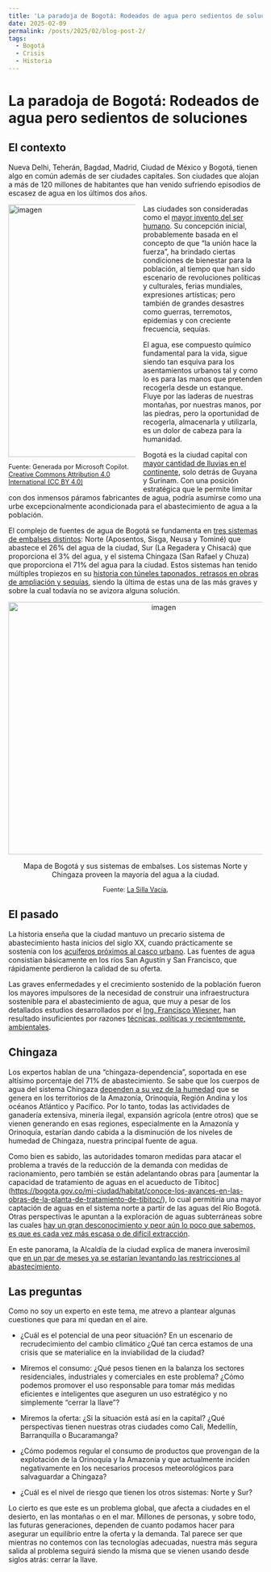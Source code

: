```yaml
---
title: 'La paradoja de Bogotá: Rodeados de agua pero sedientos de soluciones'
date: 2025-02-09
permalink: /posts/2025/02/blog-post-2/
tags:
  - Bogotá
  - Crisis
  - Historia
---
```


# La paradoja de Bogotá: Rodeados de agua pero sedientos de soluciones

## El contexto

Nueva Delhi, Teherán, Bagdad, Madrid, Ciudad de México
y Bogotá, tienen algo en común además de ser ciudades capitales. Son
ciudades que alojan a más de 120 millones de habitantes que han venido sufriendo 
episodios de escasez de agua en los últimos dos años.

<div style="float: left; margin-right: 15px; max-width:50%">
    <img src="https://github.com/user-attachments/assets/2c2f5188-4ba5-44ed-b337-401eecc9e3e1" alt="imagen" width="600" height="500" class="center">
    <p style="font-size: 0.9em;">Fuente: 
    Generada por Microsoft Copilot. 
    <a href="https://creativecommons.org/licenses/by/4.0/" target="_blank">Creative Commons Attribution 4.0 International (CC BY 4.0)</a>
    </p>
</div>

Las ciudades son consideradas como el [mayor invento del ser
humano](https://elpais.com/elpais/2019/11/14/planeta_futuro/1573752984_342598.html).
Su concepción inicial, probablemente basada en el concepto de que “la
unión hace la fuerza”, ha brindado ciertas condiciones de bienestar para
la población, al tiempo que han sido escenario de revoluciones políticas
y culturales, ferias mundiales, expresiones artísticas; pero también de
grandes desastres como guerras, terremotos, epidemias y con creciente
frecuencia, sequías.

El agua, ese compuesto químico fundamental para la vida, sigue siendo tan
esquiva para los asentamientos urbanos tal y como lo es para las manos
que pretenden recogerla desde un estanque. Fluye por las laderas de
nuestras montañas, por nuestras manos, por las piedras, pero la
oportunidad de recogerla, almacenarla y utilizarla, es un 
dolor de cabeza para la humanidad.

Bogotá es la ciudad capital con [mayor cantidad de lluvias en el
continente](https://www.elespectador.com/bogota/bogota-una-ciudad-con-origen-acuatico-y-una-historia-de-escasez/),
solo detrás de Guyana y Surinam. Con una posición estratégica que le
permite limitar con dos inmensos páramos fabricantes de agua, podría
asumirse como una urbe excepcionalmente acondicionada para el
abastecimiento de agua a la población.

El complejo de fuentes de agua de Bogotá se fundamenta en [tres sistemas de
embalses
distintos](https://www.lasillavacia.com/podcasts/huevos-revueltos-con-politica/la-crisis-por-el-agua-en-bogota/):
Norte (Aposentos, Sisga, Neusa y Tominé) que abastece el 26% del agua de
la ciudad, Sur (La Regadera y Chisacá) que proporciona el 3% del agua, y
el sistema Chingaza (San Rafael y Chuza) que proporciona el 71% del agua
para la ciudad. Estos sistemas han tenido múltiples tropiezos en su
[historia con túneles taponados, retrasos en obras de ampliación y
sequías](https://www.elespectador.com/bogota/escasez-de-agua-en-bogota-como-llegamos-a-este-punto/),
siendo la última de estas una de las más graves y sobre la cual todavía
no se avizora alguna solución.

<div style="text-align: center;">
    <img src="https://i0.wp.com/www.lasillavacia.com/wp-content/uploads/2024/04/embalses-bogota-acueducto-1-1.jpg" alt="imagen" width="600" height="500" class="center">
    <p>Mapa de Bogotá y sus sistemas de embalses. Los sistemas Norte y Chingaza proveen la mayoría del agua a la ciudad. </p>
    <p style="font-size: 0.9em;">Fuente: 
        <a href="https://www.lasillavacia.com/silla-nacional/bogota/el-mapa-del-agua-en-bogota" target="_blank">La Silla Vacía</a>, 
    </p>
</div>

## El pasado 

La historia enseña que la ciudad mantuvo un precario
sistema de abastecimiento hasta inicios del siglo XX, cuando
prácticamente se sostenía con los [acuíferos próximos al casco
urbano](https://www.elespectador.com/bogota/si-no-habia-racionamiento-de-agua-en-bogota-estos-eran-los-planes-en-la-ciudad-noticias-hoy/).
Las fuentes de agua consistían básicamente en los ríos San Agustín y San
Francisco, que rápidamente perdieron la calidad de su oferta. 

Las graves enfermedades y el crecimiento sostenido de la población
fueron los mayores impulsores de la necesidad de construir una
infraestructura sostenible para el abastecimiento de agua, que muy a
pesar de los detallados estudios desarrollados por el [Ing. Francisco
Wiesner](https://es.wikipedia.org/wiki/Francisco_Wiesner_Rozo), han
resultado insuficientes por razones [técnicas, políticas y
recientemente,
ambientales](https://www.elespectador.com/bogota/bogota-una-ciudad-con-origen-acuatico-y-una-historia-de-escasez/).

## Chingaza

Los expertos hablan de una “chingaza-dependencia”, soportada en ese
altísimo porcentaje del 71% de abastecimiento. Se sabe que los cuerpos
de agua del sistema Chingaza [dependen a su vez de la
humedad](https://www.elespectador.com/bogota/por-que-estamos-dependiendo-de-chingaza-para-abastecernos-de-agua-en-bogota/)
que se genera en los territorios de la Amazonía, Orinoquía, Región
Andina y los océanos Atlántico y Pacífico. Por lo tanto, todas las
actividades de ganadería extensiva, minería ilegal, expansión agrícola
(entre otros) que se vienen generando en esas regiones, especialmente en
la Amazonía y Orinoquía, estarían dando cabida a la disminución de los
niveles de humedad de Chingaza, nuestra principal fuente de agua.

Como bien es sabido, las autoridades tomaron medidas para atacar el
problema a través de la reducción de la demanda con medidas de
racionamiento, pero también se están adelantando obras para [aumentar la
capacidad de tratamiento de aguas en el acueducto de Tibitoc]
(https://bogota.gov.co/mi-ciudad/habitat/conoce-los-avances-en-las-obras-de-la-planta-de-tratamiento-de-tibitoc/), 
lo cual permitiría una mayor captación de aguas en el sistema norte a partir de
las aguas del Río Bogotá. Otras perspectivas le apuntan a la exploración
de aguas subterráneas sobre las cuales [hay un gran desconocimiento y
peor aún lo poco que sabemos, es que es cada vez más escasa o de difícil
extracción](https://www.elespectador.com/bogota/el-tesoro-hidrico-que-yace-oculto-en-las-profundidades-de-la-sabana-de-bogota/).

En este panorama, la Alcaldía de la ciudad explica de manera inverosímil que [en un
par de meses ya se estarían levantando las restricciones al
abastecimiento](https://www.elespectador.com/bogota/galan-vislumbra-el-fin-del-racionamiento-de-agua-en-un-par-de-meses-de-que-depende-noticias-de-bogota/).

## Las preguntas

Como no soy un experto en este tema, me atrevo a plantear algunas
cuestiones que para mí quedan en el aire.

- ¿Cuál es el potencial de una peor situación? En un escenario de
  recrudecimiento del cambio climático ¿Qué tan cerca estamos de una
  crisis que se materialice en la inviabilidad de la ciudad?

<!-- -->

- Miremos el consumo: ¿Qué pesos tienen en la balanza los sectores
  residenciales, industriales y comerciales en este problema? ¿Cómo
  podemos promover el uso responsable para tomar más medidas eficientes
  e inteligentes que aseguren un uso estratégico y no simplemente
  “cerrar la llave”?

- Miremos la oferta: ¿Si la situación está así en la capital? ¿Qué
  perspectivas tienen nuestras otras ciudades como Cali, Medellín,
  Barranquilla o Bucaramanga?

- ¿Cómo podemos regular el consumo de productos que provengan de la
  explotación de la Orinoquía y la Amazonía y que actualmente inciden
  negativamente en los necesarios procesos meteorológicos para
  salvaguardar a Chingaza?

- ¿Cuál es el nivel de riesgo que tienen los otros sistemas: Norte y
  Sur?

Lo cierto es que este es un problema global, que afecta a ciudades en el
desierto, en las montañas o en el mar. Millones de personas, y sobre
todo, las futuras generaciones, dependen de cuanto podamos hacer para
asegurar un equilibrio entre la oferta y la demanda. Tal parece ser que
mientras no contemos con las tecnologías adecuadas, nuestra más segura
salida al problema seguirá siendo la misma que se vienen usando desde
siglos atrás: cerrar la llave.
